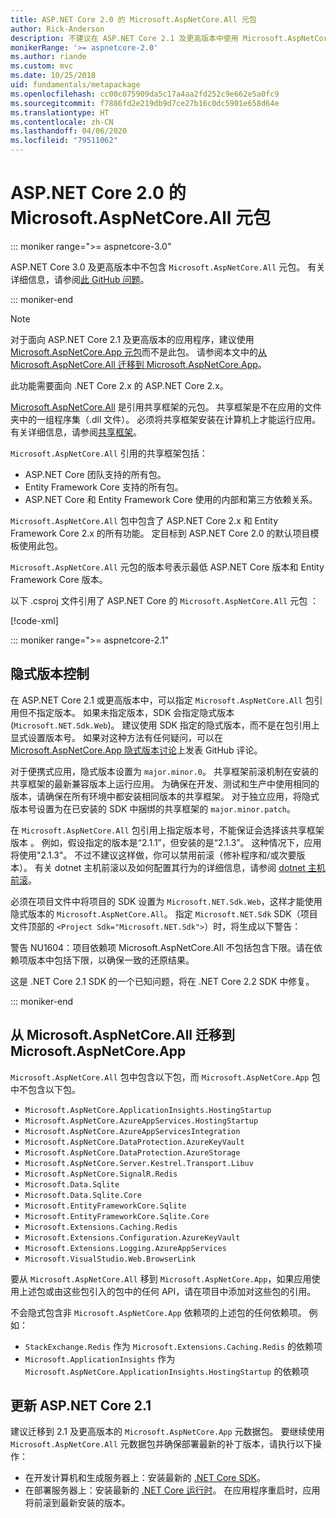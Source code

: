 ```yaml
---
title: ASP.NET Core 2.0 的 Microsoft.AspNetCore.All 元包
author: Rick-Anderson
description: 不建议在 ASP.NET Core 2.1 及更高版本中使用 Microsoft.AspNetCore.All 元数据包。
monikerRange: '>= aspnetcore-2.0'
ms.author: riande
ms.custom: mvc
ms.date: 10/25/2018
uid: fundamentals/metapackage
ms.openlocfilehash: cc00c075909da5c17a4aa2fd252c9e662e5a0fc9
ms.sourcegitcommit: f7886fd2e219db9d7ce27b16c0dc5901e658d64e
ms.translationtype: HT
ms.contentlocale: zh-CN
ms.lasthandoff: 04/06/2020
ms.locfileid: "79511062"
---
```

# <a name="microsoftaspnetcoreall-metapackage-for-aspnet-core-20"></a>ASP.NET Core 2.0 的 Microsoft.AspNetCore.All 元包

::: moniker range=">= aspnetcore-3.0"

ASP.NET Core 3.0 及更高版本中不包含 `Microsoft.AspNetCore.All` 元包。 有关详细信息，请参阅[此 GitHub 问题](https://github.com/aspnet/Announcements/issues/314)。

::: moniker-end

> [!NOTE]
> 对于面向 ASP.NET Core 2.1 及更高版本的应用程序，建议使用 [Microsoft.AspNetCore.App 元包](xref:fundamentals/metapackage-app)而不是此包。 请参阅本文中的[从 Microsoft.AspNetCore.All 迁移到 Microsoft.AspNetCore.App](#migrate)。

此功能需要面向 .NET Core 2.x 的 ASP.NET Core 2.x。

[Microsoft.AspNetCore.All](https://www.nuget.org/packages/Microsoft.AspNetCore.All) 是引用共享框架的元包。  共享框架是不在应用的文件夹中的一组程序集（.dll  文件）。 必须将共享框架安装在计算机上才能运行应用。 有关详细信息，请参阅[共享框架](https://natemcmaster.com/blog/2018/08/29/netcore-primitives-2/)。

`Microsoft.AspNetCore.All` 引用的共享框架包括：

* ASP.NET Core 团队支持的所有包。
* Entity Framework Core 支持的所有包。
* ASP.NET Core 和 Entity Framework Core 使用的内部和第三方依赖关系。

`Microsoft.AspNetCore.All` 包中包含了 ASP.NET Core 2.x 和 Entity Framework Core 2.x 的所有功能。 定目标到 ASP.NET Core 2.0 的默认项目模板使用此包。

`Microsoft.AspNetCore.All` 元包的版本号表示最低 ASP.NET Core 版本和 Entity Framework Core 版本。

以下 .csproj 文件引用了 ASP.NET Core 的 `Microsoft.AspNetCore.All` 元包  ：

[!code-xml[](metapackage/samples/Metapackage.All.Example.csproj?highlight=8)]

::: moniker range=">= aspnetcore-2.1"

## <a name="implicit-versioning"></a>隐式版本控制

在 ASP.NET Core 2.1 或更高版本中，可以指定 `Microsoft.AspNetCore.All` 包引用但不指定版本。 如果未指定版本，SDK 会指定隐式版本 (`Microsoft.NET.Sdk.Web`)。 建议使用 SDK 指定的隐式版本，而不是在包引用上显式设置版本号。 如果对这种方法有任何疑问，可以在 [Microsoft.AspNetCore.App 隐式版本讨论](https://github.com/dotnet/AspNetCore.Docs/issues/6430)上发表 GitHub 评论。

对于便携式应用，隐式版本设置为 `major.minor.0`。 共享框架前滚机制在安装的共享框架的最新兼容版本上运行应用。 为确保在开发、测试和生产中使用相同的版本，请确保在所有环境中都安装相同版本的共享框架。 对于独立应用，将隐式版本号设置为在已安装的 SDK 中捆绑的共享框架的 `major.minor.patch`。

在 `Microsoft.AspNetCore.All` 包引用上指定版本号，不能保证会选择该共享框架版本  。 例如，假设指定的版本是“2.1.1”，但安装的是“2.1.3”。 这种情况下，应用将使用"2.1.3"。 不过不建议这样做，你可以禁用前滚（修补程序和/或次要版本）。 有关 dotnet 主机前滚以及如何配置其行为的详细信息，请参阅 [dotnet 主机前滚](https://github.com/dotnet/core-setup/blob/master/Documentation/design-docs/roll-forward-on-no-candidate-fx.md)。

必须在项目文件中将项目的 SDK 设置为 `Microsoft.NET.Sdk.Web`，这样才能使用隐式版本的 `Microsoft.AspNetCore.All`。 指定 `Microsoft.NET.Sdk` SDK（项目文件顶部的 `<Project Sdk="Microsoft.NET.Sdk">`）时，将生成以下警告：

警告 NU1604：项目依赖项 Microsoft.AspNetCore.All 不包括包含下限。请在依赖项版本中包括下限，以确保一致的还原结果。

这是 .NET Core 2.1 SDK 的一个已知问题，将在 .NET Core 2.2 SDK 中修复。

::: moniker-end

<a name="migrate"></a>

## <a name="migrating-from-microsoftaspnetcoreall-to-microsoftaspnetcoreapp"></a>从 Microsoft.AspNetCore.All 迁移到 Microsoft.AspNetCore.App

`Microsoft.AspNetCore.All` 包中包含以下包，而 `Microsoft.AspNetCore.App` 包中不包含以下包。

* `Microsoft.AspNetCore.ApplicationInsights.HostingStartup`
* `Microsoft.AspNetCore.AzureAppServices.HostingStartup`
* `Microsoft.AspNetCore.AzureAppServicesIntegration`
* `Microsoft.AspNetCore.DataProtection.AzureKeyVault`
* `Microsoft.AspNetCore.DataProtection.AzureStorage`
* `Microsoft.AspNetCore.Server.Kestrel.Transport.Libuv`
* `Microsoft.AspNetCore.SignalR.Redis`
* `Microsoft.Data.Sqlite`
* `Microsoft.Data.Sqlite.Core`
* `Microsoft.EntityFrameworkCore.Sqlite`
* `Microsoft.EntityFrameworkCore.Sqlite.Core`
* `Microsoft.Extensions.Caching.Redis`
* `Microsoft.Extensions.Configuration.AzureKeyVault`
* `Microsoft.Extensions.Logging.AzureAppServices`
* `Microsoft.VisualStudio.Web.BrowserLink`

要从 `Microsoft.AspNetCore.All` 移到 `Microsoft.AspNetCore.App`，如果应用使用上述包或由这些包引入的包中的任何 API，请在项目中添加对这些包的引用。

不会隐式包含非 `Microsoft.AspNetCore.App` 依赖项的上述包的任何依赖项。 例如：

* `StackExchange.Redis` 作为 `Microsoft.Extensions.Caching.Redis` 的依赖项
* `Microsoft.ApplicationInsights` 作为 `Microsoft.AspNetCore.ApplicationInsights.HostingStartup` 的依赖项

## <a name="update-aspnet-core-21"></a>更新 ASP.NET Core 2.1

建议迁移到 2.1 及更高版本的 `Microsoft.AspNetCore.App` 元数据包。 要继续使用 `Microsoft.AspNetCore.All` 元数据包并确保部署最新的补丁版本，请执行以下操作：

* 在开发计算机和生成服务器上：安装最新的 [.NET Core SDK](https://dotnet.microsoft.com/download)。
* 在部署服务器上：安装最新的 [.NET Core 运行时](https://dotnet.microsoft.com/download)。
 在应用程序重启时，应用将前滚到最新安装的版本。
